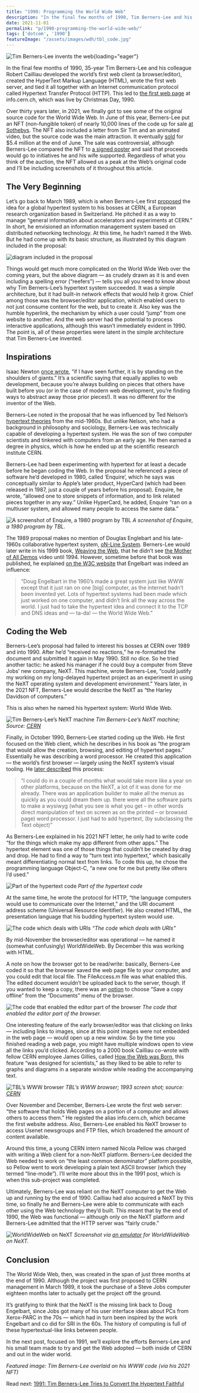 ```yaml
---
title: "1990: Programming the World Wide Web"
description: "In the final few months of 1990, Tim Berners-Lee and his colleague Robert Cailliau developed the world’s first browser, created HTML, wrote the first web server, and invented HTTP."
date: 2021-11-01
permalink: "p/1990-programming-the-world-wide-web/"
tags: ['dotcom', '1990']
featureImage: "/assets/images/wdh/tbl_code.jpg"
---
```


![Tim Berners-Lee invents the web](/assets/images/wdh/tbl_code.jpg){loading="eager"}

In the final few months of 1990, 35-year Tim Berners-Lee and his colleague Robert Cailliau developed the world’s first web client (a browser/editor), created the HyperText Markup Language (HTML), wrote the first web server, and tied it all together with an Internet communication protocol called Hypertext Transfer Protocol (HTTP). This led to [the first web page](http://info.cern.ch/hypertext/WWW/TheProject.html) at info.cern.ch, which was live by Christmas Day, 1990.

Over thirty years later, in 2021, we finally got to see some of the original source code for the World Wide Web. In June of this year, Berners-Lee put an NFT (non-fungible token) of nearly 10,000 lines of the code up for sale [at Sothebys](https://www.sothebys.com/en/buy/auction/2021/this-changed-everything-source-code-for-www-x-tim-berners-lee-an-nft/source-code-for-the-www). The NFT also included a letter from Sir Tim and an animated video, but the source code was the main attraction. It eventually [sold](https://www.bbc.com/news/technology-57666335) for $5.4 million at the end of June. The sale was controversial, although Berners-Lee compared the NFT to [a signed poster](https://www.theguardian.com/technology/2021/jun/23/tim-berners-lee-defends-auction-nft-web-source-code) and said that proceeds would go to initiatives he and his wife supported. Regardless of what you think of the auction, the NFT allowed us a peak at the Web’s original code and I’ll be including screenshots of it throughout this article.

The Very Beginning
------------------

Let’s go back to March 1989, which is when Berners-Lee first [proposed](https://www.w3.org/History/1989/proposal.html) the idea for a global hypertext system to his bosses at CERN, a European research organization based in Switzerland. He pitched it as a way to manage “general information about accelerators and experiments at CERN.” In short, he envisioned an information management system based on distributed networking technology. At this time, he hadn’t named it the Web. But he had come up with its basic structure, as illustrated by this diagram included in the proposal:

![diagram included in the proposal](/assets/images/wdh/Screen-Shot-2021-10-20-at-4.37.24-PM.png)

Things would get much more complicated on the World Wide Web over the coming years, but the above diagram — as crudely drawn as it is and even including a spelling error (“reefers”) — tells you all you need to know about why Tim Berners-Lee’s hypertext system succeeded. It was a simple architecture, but it had built-in network effects that would help it grow. Chief among those was the browser/editor application, which enabled users to not just consume content for the web, but to create it. Also key was the humble hyperlink, the mechanism by which a user could “jump” from one website to another. And the web server had the potential to process interactive applications, although this wasn’t immediately evident in 1990. The point is, all of these properties were latent in the simple architecture that Tim Berners-Lee invented.

Inspirations
------------

Isaac Newton [once wrote](https://discover.hsp.org/Record/dc-9792/Description#tabnav), “if I have seen further, it is by standing on the shoulders of giants.” It’s a scientific saying that equally applies to web development, because you’re always building on pieces that others have built before you (or in the case of modern web development, you’re finding ways to abstract away those prior pieces!). It was no different for the inventor of the Web.

Berners-Lee noted in the proposal that he was influenced by Ted Nelson’s [hypertext theories](https://www.historyofinformation.com/detail.php?id=830) from the mid-1960s. But unlike Nelson, who had a background in philosophy and sociology, Berners-Lee was technically capable of developing a hypertext system. He was the son of two computer scientists and tinkered with computers from an early age. He then earned a degree in physics, which is how he ended up at the scientific research institute CERN.

Berners-Lee had been experimenting with hypertext for at least a decade before he began coding the Web. In the proposal he referenced a piece of software he’d developed in 1980, called ‘Enquire’, which he says was conceptually similar to Apple’s later product, HyperCard (which had been released in 1987, just a couple of years before his proposal). Enquire, he wrote, “allowed one to store snippets of information, and to link related pieces together in any way.” Unlike HyperCard, he added, Enquire “ran on a multiuser system, and allowed many people to access the same data.”

![A screenshot of Enquire, a 1980 program by TBL](/assets/images/wdh/Screen-Shot-2021-10-20-at-4.48.41-PM-1024x815.png)
*A screenshot of Enquire, a 1980 program by TBL.*

The 1989 proposal makes no mention of Douglas Englebart and his late-1960s collaborative hypertext system, [oN-Line System](/p/1969-building-the-on-line-system/). Berners-Lee would later write in his 1999 book, [Weaving the Web](https://www.w3.org/People/Berners-Lee/Weaving/), that he didn’t see [the Mother of All Demos](/p/1968-the-mother-of-all-demos/) video until 1994. However, sometime before that book was published, he explained [on the W3C website](https://www.w3.org/People/Berners-Lee/Kids.html) that Engelbart was indeed an influence:

> “Doug Engelbart in the 1960’s made a great system just like WWW except that it just ran on one \[big\] computer, as the internet hadn’t been invented yet. Lots of hypertext systems had been made which just worked on one computer, and didn’t link all the way across the world. I just had to take the hypertext idea and connect it to the TCP and DNS ideas and — ta-da! — the World Wide Web.”

Coding the Web
--------------

Berners-Lee’s proposal had failed to interest his bosses at CERN over 1989 and into 1990. After he’d “received no reactions,” he re-formatted the document and submitted it again in May 1990. Still no dice. So he tried another tactic: he asked his manager if he could buy a computer from Steve Jobs’ new company, NeXT. This machine, wrote Berners-Lee, “could justify my working on my long-delayed hypertext project as an experiment in using the NeXT operating system and development environment.” Years later, in the 2021 NFT, Berners-Lee would describe the NeXT as “the Harley Davidson of computers.”

This is also when he named his hypertext system: World Wide Web.

![Tim Berners-Lee’s NeXT machine](/assets/images/wdh/DSC_0130-1024x680.jpeg)
*Tim Berners-Lee’s NeXT machine; Source: [CERN](https://cds.cern.ch/record/1547556)*

Finally, in October 1990, Berners-Lee started coding up the Web. He first focused on the Web client, which he describes in his book as “the program that would allow the creation, browsing, and editing of hypertext pages.” Essentially he was describing a word processor. He created this application — the world’s first browser — largely using the NeXT system’s visual tooling. He [later described](https://www.w3.org/People/Berners-Lee/WorldWideWeb.html) this process:

> “I could do in a couple of months what would take more like a year on other platforms, because on the NeXT, a lot of it was done for me already. There was an application builder to make all the menus as quickly as you could dream them up. there were all the software parts to make a wysiwyg (what you see is what you get – in other words direct manipulation of text on screen as on the printed – or browsed page) word processor. I just had to add hypertext, (by subclassing the Text object)”

As Berners-Lee explained in his 2021 NFT letter, he only had to write code “for the things which make my app different from other apps.” The hypertext element was one of those things that couldn’t be created by drag and drop. He had to find a way to “turn text into hypertext,” which basically meant differentiating normal text from links.  To code this up, he chose the programming language Object-C, “a new one for me but pretty like others I’d used.”

![Part of the hypertext code](/assets/images/wdh/Screen-Shot-2021-10-30-at-3.46.01-PM-1024x939.png)
*Part of the hypertext code*

At the same time, he wrote the protocol for HTTP, “the language computers would use to communicate over the Internet,” and the URI document address scheme (Universal Resource Identifier). He also created HTML, the presentation language that his budding hypertext system would use.

![The code which deals with URIs](/assets/images/wdh/Screen-Shot-2021-10-30-at-3.53.53-PM-1024x896.png)
*“The code which deals with URIs”*

By mid-November the browser/editor was operational — he named it (somewhat confusingly) WorldWideWeb. By December this was working with HTML.

A note on how the browser got to be read/write: basically, Berners-Lee coded it so that the browser saved the web page file to your computer, and you could edit that local file. The FileAccess.m file was what enabled this. The edited document wouldn’t be uploaded back to the server, though. If you wanted to keep a copy, there was an [option](https://worldwideweb.cern.ch/worldwideweb/) to choose “Save a copy offline” from the “Documents” menu of the browser.

![The code that enabled the editor part of the browser](/assets/images/wdh/Screen-Shot-2021-10-30-at-4.00.03-PM-1024x748.png)
*The code that enabled the editor part of the browser.*

One interesting feature of the early browser/editor was that clicking on links — including links to images, since at this point images were not embedded in the web page — would open up a new window. So by the time you finished reading a web page, you might have multiple windows open to view all the links you’d clicked. According to a 2000 book Cailliau co-wrote with fellow CERN employee James Gillies, called [How the Web was Born](https://archive.org/details/howwebwasbornsto00gill), this feature “was designed for scientists,” as they liked to be able to refer to graphs and diagrams in a separate window while reading the accompanying text.

![TBL’s WWW browser](/assets/images/wdh/CERN-web-1993-1024x755.gif)
*TBL’s WWW browser; 1993 screen shot; source: [CERN](http://info.cern.ch/NextBrowser1.html)*

Over November and December, Berners-Lee wrote the first web server: “the software that holds Web pages on a portion of a computer and allows others to access them.” He registed the alias info.cern.ch, which became the first website address. Also, Berners-Lee enabled his NeXT browser to access Usenet newsgroups and FTP files, which broadened the amount of content available.

Around this time, a young CERN intern named Nicola Pellow was charged with writing a Web client for a non-NeXT platform. Berners-Lee decided the Web needed to work on “the least common denominator” platform possible, so Pellow went to work developing a plain text ASCII browser (which they termed “line-mode”). I’ll write more about this in the 1991 post, which is when this sub-project was completed.

Ultimately, Berners-Lee was reliant on the NeXT computer to get the Web up and running by the end of 1990. Cailliau had also acquired a NeXT by this time, so finally he and Berners-Lee were able to communicate with each other using the Web technology they’d built. This meant that by the end of 1990, the Web was functional — although only on the NeXT platform and Berners-Lee admitted that the HTTP server was “fairly crude.”

![WorldWideWeb on NeXT](/assets/images/wdh/Screen-Shot-2021-10-30-at-4.23.47-PM-1024x607.png)
*Screenshot via [an emulator](https://worldwideweb.cern.ch/browser/) for WorldWideWeb on NeXT.*

Conclusion
----------

The World Wide Web, then, was created in the span of just three months at the end of 1990. Although the project was first proposed to CERN management in March 1989, it took the purchase of a Steve Jobs computer eighteen months later to actually get the project off the ground.

It’s gratifying to think that the NeXT is the missing link back to Doug Engelbart, since Jobs got many of his user interface ideas about PCs from Xerox-PARC in the 70s — which had in turn been inspired by the work Engelbart and co did for SRI in the 60s. The history of computing is full of these hypertextual-like links between people.

In the next post, focused on 1991, we’ll explore the efforts Berners-Lee and his small team made to try and get the Web adopted — both inside of CERN and out in the wider world.

*Featured image: Tim Berners-Lee overlaid on his WWW code (via his 2021 NFT)*



Read next: [1991: Tim Berners-Lee Tries to Convert the Hypertext Faithful](/p/1991-tim-berners-lee-trys-to-convert-the-hypertext-faithful/)